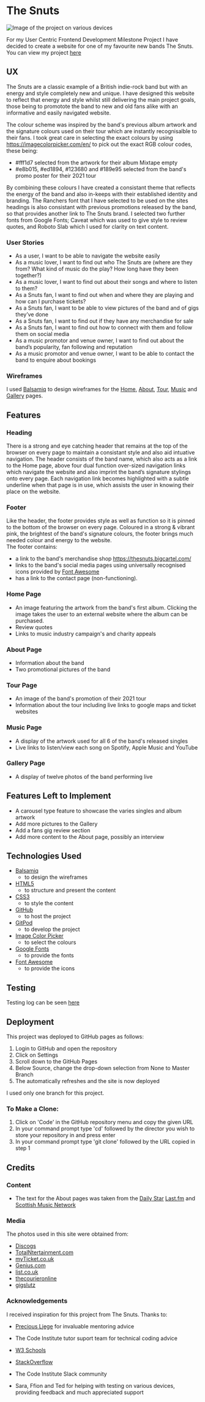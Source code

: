 # The Snuts

![Image of the project on various devices](https://github.com/JimEv87/MS1/blob/master/assets/images/AmIresponsive.PNG)

For my User Centric Frontend Development Milestone Project I have decided to create a website for one of my favourite new bands The Snuts. 
You can view my project [here](https://jimev87.github.io/MS1/)

## UX
 
 The Snuts are a classic example of a British indie-rock band but with an energy and style completely new and unique.  I have designed this website to reflect that energy and
 style whilst still delivering the main project goals, those being to promotote the band to new and old fans alike with an informative and easily navigated website.

 The colour scheme was inspired by the band's previous album artwork and the signature colours used on their tour which are instantly recognisalble to their fans. I took great care 
 in selecting the exact colours by using https://imagecolorpicker.com/en/  to pick out the exact RGB colour codes, these being:
 - #fff1d7 selected from the artwork for their album Mixtape empty
 - #e8b015, #ed1894, #123680 and #189e95 selected from the band's promo poster for their 2021 tour

By combining these colours I have created a consistant theme that reflects the energy of the band and also in-keeps with their established identity and branding.  The Ranchers font 
that I have selected to be used on the sites headings is also consistant with previous promotions released by the band, so that provides another link to The Snuts brand.  I selected 
two further fonts from Google Fonts; Caveat which was used to give style to review quotes, and Roboto Slab which I used for clarity on text content. 

### User Stories

- As a user, I want to be able to navigate the website easily
- As a music lover, I want to find out who The Snuts are (where are they from? What kind of music do the play? How long have they been together?)
- As a music lover, I want to find out about their songs and where to listen to them?
- As a Snuts fan, I want to find out when and where they are playing and how can I purchase tickets?
- As a Snuts fan, I want to be able to view pictures of the band and of gigs they’ve done
- As a Snuts fan, I want to find out if they have any merchandise for sale
- As a Snuts fan, I want to find out how to connect with them and follow them on social media
- As a music promotor and venue owner, I want to find out about the band’s popularity, fan following and reputation
- As a music promotor and venue owner, I want to be able to contact the band to enquire about bookings


### Wireframes

I used [Balsamiq](https://balsamiq.com/) to design wireframes for the [Home](https://github.com/JimEv87/MS1/blob/master/assets/wireframes/MS1wireframe1.png), [About](https://github.com/JimEv87/MS1/blob/master/assets/wireframes/MS1wireframe2.png), 
[Tour](https://github.com/JimEv87/MS1/blob/master/assets/wireframes/MS1wireframe3.png), [Music](https://github.com/JimEv87/MS1/blob/master/assets/wireframes/MS1wireframe4.png) and [Gallery](https://github.com/JimEv87/MS1/blob/master/assets/wireframes/MS1wireframe5.png)
pages.


## Features

### Heading

There is a strong and eye catching header that remains at the top of the browser on every page to maintain a consistant style and also aid intuative navigation. The header consists
of the band name, which also acts as a link to the Home page, above four dual function over-sized navigation links which navigate the website and also imprint the band’s signature
stylings onto every page. Each navigation link becomes highlighted with a subtle underline when that page is in use, which assists the user in knowing their place on the website.

### Footer

Like the header, the footer provides style as well as function so it is pinned to the bottom of the browser on every page.  Coloured in a strong & vibrant pink, the brightest of 
the band's signature colours, the footer brings much needed colour and energy to the website.  
The footer contains:
- a link to the band's merchandise shop https://thesnuts.bigcartel.com/
- links to the band's social media pages using universally recognised icons provided by [Font Awesome](https://fontawesome.com/)
- has a link to the contact page (non-functioning).  

### Home Page

- An image featuring the artwork from the band's first album.  Clicking the image takes the user to an external website where the album can be purchased.
- Review quotes
- Links to music industry campaign's and charity appeals  

### About Page

- Information about the band 
- Two promotional pictures of the band

### Tour Page

- An image of the band's promotion of their 2021 tour
- Information about the tour including live links to google maps and ticket websites

### Music Page

- A display of the artwork used for all 6 of the band's released singles
- Live links to listen/view each song on Spotify, Apple Music and YouTube

### Gallery Page

- A display of twelve photos of the band performing live

## Features Left to Implement

- A carousel type feature to showcase the varies singles and album artwork
- Add more pictures to the Gallery
- Add a fans gig review section
- Add more content to the About page, possibly an interview

## Technologies Used

- [Balsamiq](https://balsamiq.com/)
    - to design the wireframes
- [HTML5](https://en.wikipedia.org/wiki/HTML5)
    - to structure and present the content
- [CSS3](https://en.wikipedia.org/wiki/Cascading_Style_Sheets)
    - to style the content
- [GitHub](https://github.com/)
    - to host the project
- [GitPod](https://gitpod.io/)
    - to develop the project
- [Image Color Picker](https://imagecolorpicker.com/en/)
    - to select the colours
- [Google Fonts](https://fonts.google.com/)
    - to provide the fonts
- [Font Awesome](https://fontawesome.com/)
    - to provide the icons


## Testing

Testing log can be seen [here](#)

## Deployment

This project was deployed to GitHub pages as follows:
1. Login to GitHub and open the repository
2. Click on Settings
3. Scroll down to the GitHub Pages 
4. Below Source, change the drop-down selection from None to Master Branch
5. The automatically refreshes and the site is now deployed

I used only one branch for this project.

### To Make a Clone:

1. Click on 'Code' in the GitHub repository menu and copy the given URL  
2. In your command prompt type 'cd' followed by the director you wish to store your repository in and press enter
3. In your command prompt type 'git clone' followed by the URL copied in step 1 


## Credits

### Content
- The text for the About pages was taken from the [Daily Star](https://www.dailystar.co.uk/music/snuts-interview-indie-chartbusters-mixtape-22009762) 
[Last.fm](https://www.last.fm/music/The+Snuts) and [Scottish Music Network](http://www.scottishmusicnetwork.co.uk/the-snuts-continue-their-stampede-with-new-single-elephants/)

### Media
The photos used in this site were obtained from:
 - [Discogs](https://www.discogs.com/The-Snuts-Mixtape-EP/release/14919527)
 - [TotalNtertainment.com](https://www.totalntertainment.com/music/the-snuts-release-brand-new-single-all-your-friends/)
 - [myTicket.co.uk](https://myticket.co.uk/artists/the-snuts)
 - [Genius.com](https://genius.com/artists/The-snuts)
 - [list.co.uk](https://www.list.co.uk/article/113349-the-snuts-our-live-show-is-always-growing-in-anthems-and-atmosphere-which-translates-perfectly-to-festival-crowds/)
 - [thecourieronline](http://www.thecourieronline.co.uk/ones-to-watch-the-snuts/)
 - [gigslutz](http://www.gigslutz.co.uk/live-the-snuts-the-sugarmill-stoke-21-09-19/)

### Acknowledgements

I received inspiration for this project from The Snuts. Thanks to:

 - [Precious Ljege](https://www.linkedin.com/in/precious-ijege-908a00168/?originalSubdomain=ng) for invaluable mentoring advice

 - The Code Institute tutor suport team for technical coding advice 

 - [W3 Schools](https://www.w3schools.com/)

 - [StackOverflow](https://stackoverflow.com/)

 - The Code Institute Slack community

 - Sara, Ffion and Ted for helping with testing on various devices, providing feedback and much appreciated support